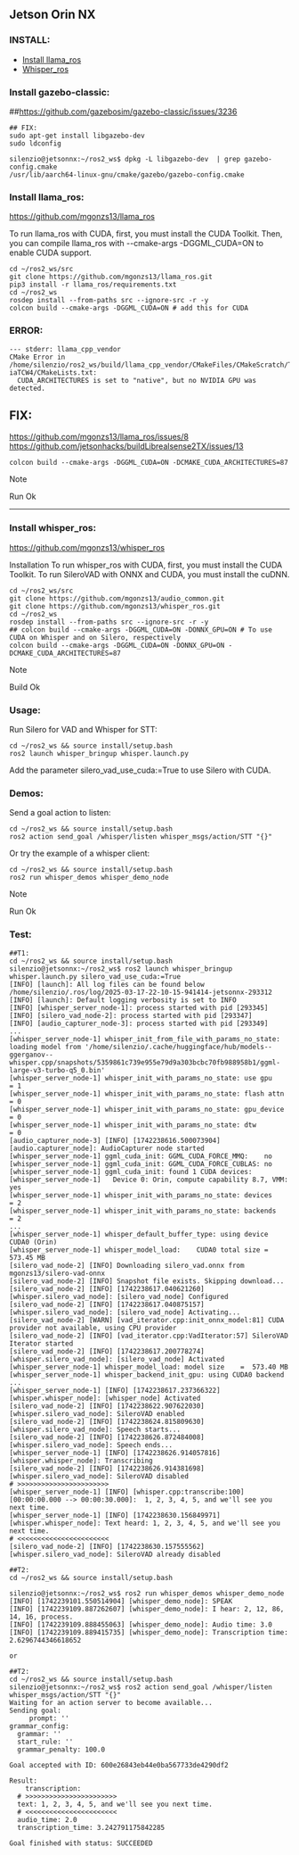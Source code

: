 ## Jetson Orin NX

### INSTALL:
- [Install llama_ros](#install-llama-ros)<br/>
- [Whisper_ros](#install-whisper-ros)<br/>

### Install gazebo-classic:

##https://github.com/gazebosim/gazebo-classic/issues/3236
```
## FIX:
sudo apt-get install libgazebo-dev
sudo ldconfig

silenzio@jetsonnx:~/ros2_ws$ dpkg -L libgazebo-dev  | grep gazebo-config.cmake
/usr/lib/aarch64-linux-gnu/cmake/gazebo/gazebo-config.cmake

```




### Install llama_ros:
https://github.com/mgonzs13/llama_ros

To run llama_ros with CUDA, first, you must install the CUDA Toolkit. Then, you can compile llama_ros with --cmake-args -DGGML_CUDA=ON to enable CUDA support.

```
cd ~/ros2_ws/src
git clone https://github.com/mgonzs13/llama_ros.git
pip3 install -r llama_ros/requirements.txt
cd ~/ros2_ws
rosdep install --from-paths src --ignore-src -r -y
colcon build --cmake-args -DGGML_CUDA=ON # add this for CUDA
```

### ERROR:
```
--- stderr: llama_cpp_vendor                         
CMake Error in /home/silenzio/ros2_ws/build/llama_cpp_vendor/CMakeFiles/CMakeScratch/TryCompile-iaTCW4/CMakeLists.txt:
  CUDA_ARCHITECTURES is set to "native", but no NVIDIA GPU was detected.
```
## FIX:
https://github.com/mgonzs13/llama_ros/issues/8
https://github.com/jetsonhacks/buildLibrealsense2TX/issues/13

```
colcon build --cmake-args -DGGML_CUDA=ON -DCMAKE_CUDA_ARCHITECTURES=87
```

> [!NOTE]
> Run Ok

_____

### Install whisper_ros:
https://github.com/mgonzs13/whisper_ros


Installation
To run whisper_ros with CUDA, first, you must install the CUDA Toolkit. To run SileroVAD with ONNX and CUDA, you must install the cuDNN.

```
cd ~/ros2_ws/src
git clone https://github.com/mgonzs13/audio_common.git
git clone https://github.com/mgonzs13/whisper_ros.git
cd ~/ros2_ws
rosdep install --from-paths src --ignore-src -r -y
## colcon build --cmake-args -DGGML_CUDA=ON -DONNX_GPU=ON # To use CUDA on Whisper and on Silero, respectively
colcon build --cmake-args -DGGML_CUDA=ON -DONNX_GPU=ON -DCMAKE_CUDA_ARCHITECTURES=87
```
> [!NOTE]
> Build Ok

### Usage:
Run Silero for VAD and Whisper for STT:

```
cd ~/ros2_ws && source install/setup.bash
ros2 launch whisper_bringup whisper.launch.py
```
Add the parameter silero_vad_use_cuda:=True to use Silero with CUDA.

### Demos:
Send a goal action to listen:

```
cd ~/ros2_ws && source install/setup.bash
ros2 action send_goal /whisper/listen whisper_msgs/action/STT "{}"
```

Or try the example of a whisper client:
```
cd ~/ros2_ws && source install/setup.bash
ros2 run whisper_demos whisper_demo_node
```

> [!NOTE]
> Run Ok

### Test:
```
##T1:
cd ~/ros2_ws && source install/setup.bash
silenzio@jetsonnx:~/ros2_ws$ ros2 launch whisper_bringup whisper.launch.py silero_vad_use_cuda:=True
[INFO] [launch]: All log files can be found below /home/silenzio/.ros/log/2025-03-17-22-10-15-941414-jetsonnx-293312
[INFO] [launch]: Default logging verbosity is set to INFO
[INFO] [whisper_server_node-1]: process started with pid [293345]
[INFO] [silero_vad_node-2]: process started with pid [293347]
[INFO] [audio_capturer_node-3]: process started with pid [293349]
...
[whisper_server_node-1] whisper_init_from_file_with_params_no_state: loading model from '/home/silenzio/.cache/huggingface/hub/models--ggerganov--whisper.cpp/snapshots/5359861c739e955e79d9a303bcbc70fb988958b1/ggml-large-v3-turbo-q5_0.bin'
[whisper_server_node-1] whisper_init_with_params_no_state: use gpu    = 1
[whisper_server_node-1] whisper_init_with_params_no_state: flash attn = 0
[whisper_server_node-1] whisper_init_with_params_no_state: gpu_device = 0
[whisper_server_node-1] whisper_init_with_params_no_state: dtw        = 0
[audio_capturer_node-3] [INFO] [1742238616.500073904] [audio.capturer_node]: AudioCapturer node started
[whisper_server_node-1] ggml_cuda_init: GGML_CUDA_FORCE_MMQ:    no
[whisper_server_node-1] ggml_cuda_init: GGML_CUDA_FORCE_CUBLAS: no
[whisper_server_node-1] ggml_cuda_init: found 1 CUDA devices:
[whisper_server_node-1]   Device 0: Orin, compute capability 8.7, VMM: yes
[whisper_server_node-1] whisper_init_with_params_no_state: devices    = 2
[whisper_server_node-1] whisper_init_with_params_no_state: backends   = 2
...
[whisper_server_node-1] whisper_default_buffer_type: using device CUDA0 (Orin)
[whisper_server_node-1] whisper_model_load:    CUDA0 total size =   573.45 MB
[silero_vad_node-2] [INFO] Downloading silero_vad.onnx from mgonzs13/silero-vad-onnx
[silero_vad_node-2] [INFO] Snapshot file exists. Skipping download...
[silero_vad_node-2] [INFO] [1742238617.040621260] [whisper.silero_vad_node]: [silero_vad_node] Configured
[silero_vad_node-2] [INFO] [1742238617.040875157] [whisper.silero_vad_node]: [silero_vad_node] Activating...
[silero_vad_node-2] [WARN] [vad_iterator.cpp:init_onnx_model:81] CUDA provider not available, using CPU provider
[silero_vad_node-2] [INFO] [vad_iterator.cpp:VadIterator:57] SileroVAD Iterator started
[silero_vad_node-2] [INFO] [1742238617.200778274] [whisper.silero_vad_node]: [silero_vad_node] Activated
[whisper_server_node-1] whisper_model_load: model size    =  573.40 MB
[whisper_server_node-1] whisper_backend_init_gpu: using CUDA0 backend
...
[whisper_server_node-1] [INFO] [1742238617.237366322] [whisper.whisper_node]: [whisper_node] Activated
[silero_vad_node-2] [INFO] [1742238622.907622030] [whisper.silero_vad_node]: SileroVAD enabled
[silero_vad_node-2] [INFO] [1742238624.815809630] [whisper.silero_vad_node]: Speech starts...
[silero_vad_node-2] [INFO] [1742238626.872484008] [whisper.silero_vad_node]: Speech ends...
[whisper_server_node-1] [INFO] [1742238626.914057816] [whisper.whisper_node]: Transcribing
[silero_vad_node-2] [INFO] [1742238626.914381698] [whisper.silero_vad_node]: SileroVAD disabled
# >>>>>>>>>>>>>>>>>>>>>>>
[whisper_server_node-1] [INFO] [whisper.cpp:transcribe:100] [00:00:00.000 --> 00:00:30.000]:  1, 2, 3, 4, 5, and we'll see you next time.
[whisper_server_node-1] [INFO] [1742238630.156849971] [whisper.whisper_node]: Text heard: 1, 2, 3, 4, 5, and we'll see you next time.
# <<<<<<<<<<<<<<<<<<<<<<<
[silero_vad_node-2] [INFO] [1742238630.157555562] [whisper.silero_vad_node]: SileroVAD already disabled

##T2:
cd ~/ros2_ws && source install/setup.bash

silenzio@jetsonnx:~/ros2_ws$ ros2 run whisper_demos whisper_demo_node
[INFO] [1742239101.550514904] [whisper_demo_node]: SPEAK
[INFO] [1742239109.887262607] [whisper_demo_node]: I hear: 2, 12, 86, 14, 16, process.
[INFO] [1742239109.888455063] [whisper_demo_node]: Audio time: 3.0
[INFO] [1742239109.889415735] [whisper_demo_node]: Transcription time: 2.6296744346618652

or

##T2:
cd ~/ros2_ws && source install/setup.bash
silenzio@jetsonnx:~/ros2_ws$ ros2 action send_goal /whisper/listen whisper_msgs/action/STT "{}"
Waiting for an action server to become available...
Sending goal:
     prompt: ''
grammar_config:
  grammar: ''
  start_rule: ''
  grammar_penalty: 100.0

Goal accepted with ID: 600e26843eb44e0ba567733de4290df2

Result:
    transcription:
  # >>>>>>>>>>>>>>>>>>>>>>>
  text: 1, 2, 3, 4, 5, and we'll see you next time.
  # <<<<<<<<<<<<<<<<<<<<<<<
  audio_time: 2.0
  transcription_time: 3.242791175842285

Goal finished with status: SUCCEEDED
```
